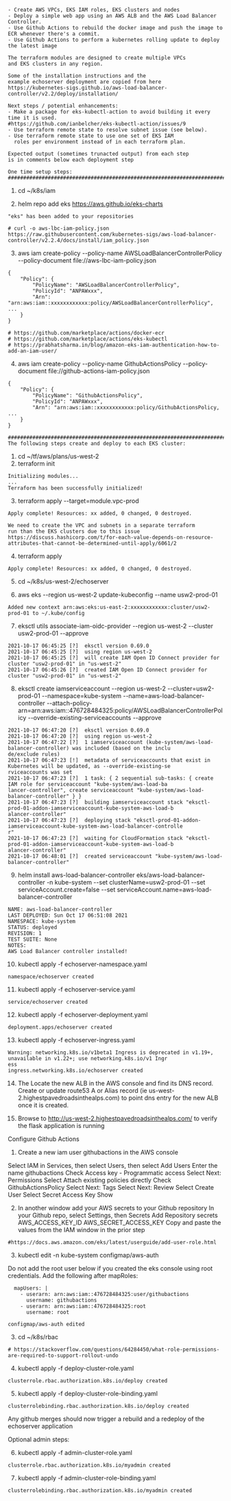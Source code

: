 ```
- Create AWS VPCs, EKS IAM roles, EKS clusters and nodes
- Deploy a simple web app using an AWS ALB and the AWS Load Balancer Controller.
- Use Github Actions to rebuild the docker image and push the image to ECR whenever there's a commit.
- Use Github Actions to perform a kubernetes rolling update to deploy the latest image

The terraform modules are designed to create multiple VPCs 
and EKS clusters in any region.

Some of the installation instructions and the 
example echoserver deployment are copied from here
https://kubernetes-sigs.github.io/aws-load-balancer-controller/v2.2/deploy/installation/

Next steps / potential enhancements:
- Make a package for eks-kubectl-action to avoid building it every time it is used.
#https://github.com/ianbelcher/eks-kubectl-action/issues/9
- Use terraform remote state to resolve subnet issue (see below).
- Use terraform remote state to use one set of EKS IAM 
  roles per environment instead of in each terraform plan.

Expected output (sometimes trunacted output) from each step 
is in comments below each deployment step

One time setup steps:
#######################################################################
```

1. cd ~/k8s/iam

2. helm repo add eks https://aws.github.io/eks-charts

```
"eks" has been added to your repositories

# curl -o aws-lbc-iam-policy.json https://raw.githubusercontent.com/kubernetes-sigs/aws-load-balancer-controller/v2.2.4/docs/install/iam_policy.json
```
3. aws iam create-policy --policy-name AWSLoadBalancerControllerPolicy --policy-document file://aws-lbc-iam-policy.json

```
{
    "Policy": {
        "PolicyName": "AWSLoadBalancerControllerPolicy",
        "PolicyId": "ANPAWxxx",
        "Arn": "arn:aws:iam::xxxxxxxxxxxx:policy/AWSLoadBalancerControllerPolicy",
...
    }
}

# https://github.com/marketplace/actions/docker-ecr
# https://github.com/marketplace/actions/eks-kubectl
# https://prabhatsharma.in/blog/amazon-eks-iam-authentication-how-to-add-an-iam-user/
```

4. aws iam create-policy --policy-name GithubActionsPolicy --policy-document file://github-actions-iam-policy.json

```
{
    "Policy": {
        "PolicyName": "GithubActionsPolicy",
        "PolicyId": "ANPAWxxx",
        "Arn": "arn:aws:iam::xxxxxxxxxxxx:policy/GithubActionsPolicy,
...
    }
}
```




```
#######################################################################
The following steps create and deploy to each EKS cluster:
```

1. cd ~/tf/aws/plans/us-west-2
2. terraform init

```
Initializing modules...
...
Terraform has been successfully initialized!
```

3. terraform apply --target=module.vpc-prod

```
Apply complete! Resources: xx added, 0 changed, 0 destroyed.
```

```
We need to create the VPC and subnets in a separate terraform 
run than the EKS clusters due to this issue
https://discuss.hashicorp.com/t/for-each-value-depends-on-resource-attributes-that-cannot-be-determined-until-apply/6061/2

```

4. terraform apply

```
Apply complete! Resources: xx added, 0 changed, 0 destroyed.
```

5. cd ~/k8s/us-west-2/echoserver

6. aws eks --region us-west-2 update-kubeconfig --name usw2-prod-01

```
Added new context arn:aws:eks:us-east-2:xxxxxxxxxxxx:cluster/usw2-prod-01 to ~/.kube/config
```

7. eksctl utils associate-iam-oidc-provider --region us-west-2 --cluster usw2-prod-01 --approve

```
2021-10-17 06:45:25 [?]  eksctl version 0.69.0
2021-10-17 06:45:25 [?]  using region us-west-2
2021-10-17 06:45:25 [?]  will create IAM Open ID Connect provider for cluster "usw2-prod-01" in "us-west-2"
2021-10-17 06:45:26 [?]  created IAM Open ID Connect provider for cluster "usw2-prod-01" in "us-west-2"
```

8. eksctl create iamserviceaccount --region us-west-2 --cluster=usw2-prod-01 --namespace=kube-system --name=aws-load-balancer-controller --attach-policy-arn=arn:aws:iam::476728484325:policy/AWSLoadBalancerControllerPolicy --override-existing-serviceaccounts --approve

```
2021-10-17 06:47:20 [?]  eksctl version 0.69.0
2021-10-17 06:47:20 [?]  using region us-west-2
2021-10-17 06:47:22 [?]  1 iamserviceaccount (kube-system/aws-load-balancer-controller) was included (based on the inclu
de/exclude rules)
2021-10-17 06:47:23 [!]  metadata of serviceaccounts that exist in Kubernetes will be updated, as --override-existing-se
rviceaccounts was set
2021-10-17 06:47:23 [?]  1 task: { 2 sequential sub-tasks: { create IAM role for serviceaccount "kube-system/aws-load-ba
lancer-controller", create serviceaccount "kube-system/aws-load-balancer-controller" } }
2021-10-17 06:47:23 [?]  building iamserviceaccount stack "eksctl-prod-01-addon-iamserviceaccount-kube-system-aws-load-b
alancer-controller"
2021-10-17 06:47:23 [?]  deploying stack "eksctl-prod-01-addon-iamserviceaccount-kube-system-aws-load-balancer-controlle
r"
2021-10-17 06:47:23 [?]  waiting for CloudFormation stack "eksctl-prod-01-addon-iamserviceaccount-kube-system-aws-load-b
alancer-controller"
2021-10-17 06:48:01 [?]  created serviceaccount "kube-system/aws-load-balancer-controller"
```

9. helm install aws-load-balancer-controller eks/aws-load-balancer-controller -n kube-system --set clusterName=usw2-prod-01 --set serviceAccount.create=false --set serviceAccount.name=aws-load-balancer-controller

```
NAME: aws-load-balancer-controller
LAST DEPLOYED: Sun Oct 17 06:51:08 2021
NAMESPACE: kube-system
STATUS: deployed
REVISION: 1
TEST SUITE: None
NOTES:
AWS Load Balancer controller installed!
```

10. kubectl apply -f echoserver-namespace.yaml

```
namespace/echoserver created
```

11. kubectl apply -f echoserver-service.yaml

```
service/echoserver created
```

12. kubectl apply -f echoserver-deployment.yaml

```
deployment.apps/echoserver created

```

13. kubectl apply -f echoserver-ingress.yaml

```
Warning: networking.k8s.io/v1beta1 Ingress is deprecated in v1.19+, unavailable in v1.22+; use networking.k8s.io/v1 Ingr
ess
ingress.networking.k8s.io/echoserver created
```

14. The Locate the new ALB in the AWS console and find its DNS record.  
Create or update route53 A or Alias record (ie us-west-2.highestpavedroadsinthealps.com) 
to point dns entry for the new ALB once it is created.

15. Browse to http://us-west-2.highestpavedroadsinthealps.com/ to verify the flask application is running


Configure Github Actions

1. Create a new iam user githubactions in the AWS console

Select IAM in Services, then select Users, then select Add Users
Enter the name githubactions
Check Access key - Programmatic access
Select Next: Permissions
Select Attach existing policies directly
Check GithubActionsPolicy
Select Next: Tags
Select Next: Review
Select Create User
Select Secret Access Key Show

2. In another window add your AWS secrets to your Github repository
In your Github repo, select Settings, then Secrets
Add Repository secrets
AWS_ACCESS_KEY_ID
AWS_SECRET_ACCESS_KEY
Copy and paste the values from the IAM window in the prior step

```
#https://docs.aws.amazon.com/eks/latest/userguide/add-user-role.html
```
3. kubectl edit -n kube-system configmap/aws-auth

Do not add the root user below if you created the eks console using root credentials.
Add the following after mapRoles:
```
  mapUsers: |
    - userarn: arn:aws:iam::476728484325:user/githubactions
      username: githubactions
    - userarn: arn:aws:iam::476728484325:root
      username: root
```

```
configmap/aws-auth edited
```

3. cd ~/k8s/rbac

```
# https://stackoverflow.com/questions/64284450/what-role-permissions-are-required-to-support-rollout-undo
```

4. kubectl apply -f deploy-cluster-role.yaml

```
clusterrole.rbac.authorization.k8s.io/deploy created
```

5. kubectl apply -f deploy-cluster-role-binding.yaml

```
clusterrolebinding.rbac.authorization.k8s.io/deploy created
```

Any github merges should now trigger a rebuild and a redeploy of the echoserver application

Optional admin steps:

6. kubectl apply -f admin-cluster-role.yaml

```
clusterrole.rbac.authorization.k8s.io/myadmin created
```

7. kubectl apply -f admin-cluster-role-binding.yaml

```
clusterrolebinding.rbac.authorization.k8s.io/myadmin created
```

